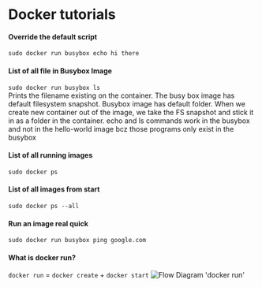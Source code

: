 # Docker tutorials

#### Override the default script
`sudo docker run busybox echo hi there`

#### List of all file in Busybox Image
`sudo docker run busybox ls`<br/>
Prints the filename existing on the container. The busy box image has default filesystem snapshot.
Busybox image has default folder.
When we create new container out of the image, we take the FS snapshot and stick it in as a folder in the container.
echo and ls commands work in the busybox and not in the hello-world image bcz those programs only exist in the busybox

#### List of all running images
`sudo docker ps`

#### List of all images from start
`sudo docker ps --all`

#### Run an image real quick
`sudo docker run busybox ping google.com`

#### What is docker run?
`docker run` = `docker create` + `docker start`
![Flow Diagram 'docker run'](url)


 
